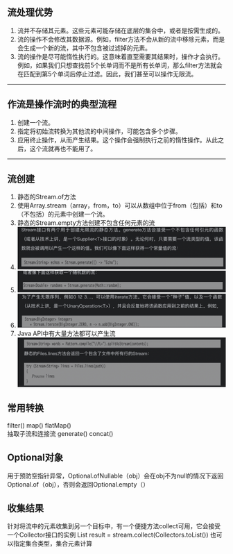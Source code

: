 ## 流处理优势

1. 流并不存储其元素。这些元素可能存储在底层的集合中，或者是按需生成的。
2. 流的操作不会修改其数据源。例如，filter方法不会从新的流中移除元素，而是会生成一个新的流，其中不包含被过滤掉的元素。
3. 流的操作是尽可能惰性执行的。这意味着直至需要其结果时，操作才会执行。例如，如果我们只想查找前5个长单词而不是所有长单词，那么filter方法就会在匹配到第5个单词后停止过滤。因此，我们甚至可以操作无限流。

---

## 作流是操作流时的典型流程

1. 创建一个流。
2. 指定将初始流转换为其他流的中间操作，可能包含多个步骤。
3. 应用终止操作，从而产生结果。这个操作会强制执行之前的惰性操作。从此之后，这个流就再也不能用了。

---

## 流创建

1. 静态的Stream.of方法
2. 使用Array.stream（array，from，to）可以从数组中位于from（包括）和to（不包括）的元素中创建一个流。
3. 静态的Stream.empty方法创建不包含任何元素的流
4. ![](assets/20230316_114351_image.png)
5. ![](assets/20230316_114417_image.png)
6. ![](assets/20230316_114835_image.png)
7. Java API中有大量方法都可以产生流
   ![](assets/20230316_114932_image.png)

## 常用转换
filter() map() flatMap()  
抽取子流和连接流 generate() concat()

## Optional对象
用于预防空指针异常，Optional.ofNullable（obj）会在obj不为null的情况下返回Optional.of（obj），否则会返回Optional.empty（）

## 收集结果
针对将流中的元素收集到另一个目标中，有一个便捷方法collect可用，它会接受一个Collector接口的实例
List<String> result = stream.collect(Collectors.toList())
也可以指定集合类型，集合元素计算